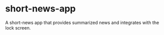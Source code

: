 # short-news-app
A short-news app that provides summarized news and integrates with the lock screen.
